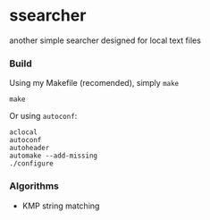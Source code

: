 ssearcher
=========

another simple searcher designed for local text files

### Build

Using my Makefile (recomended), simply `make`

    make

Or using `autoconf`:

    aclocal
    autoconf
    autoheader
    automake --add-missing
    ./configure

### Algorithms

- KMP string matching
    
